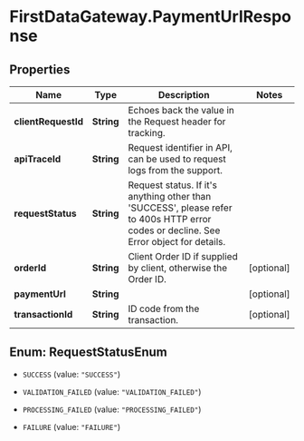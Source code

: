 # FirstDataGateway.PaymentUrlResponse

## Properties
Name | Type | Description | Notes
------------ | ------------- | ------------- | -------------
**clientRequestId** | **String** | Echoes back the value in the Request header for tracking. | 
**apiTraceId** | **String** | Request identifier in API, can be used to request logs from the support. | 
**requestStatus** | **String** | Request status. If it&#39;s anything other than &#39;SUCCESS&#39;, please refer to 400s HTTP error codes or decline. See Error object for details. | 
**orderId** | **String** | Client Order ID if supplied by client, otherwise the Order ID. | [optional] 
**paymentUrl** | **String** |  | [optional] 
**transactionId** | **String** | ID code from the transaction. | [optional] 


<a name="RequestStatusEnum"></a>
## Enum: RequestStatusEnum


* `SUCCESS` (value: `"SUCCESS"`)

* `VALIDATION_FAILED` (value: `"VALIDATION_FAILED"`)

* `PROCESSING_FAILED` (value: `"PROCESSING_FAILED"`)

* `FAILURE` (value: `"FAILURE"`)




